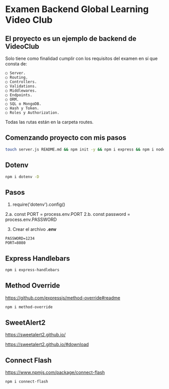# Examen Backend Global Learning Video Club

## El proyecto es un ejemplo de backend de VideoClub

Solo tiene como finalidad cumplir con los requisitos del examen en sí que consta de:

```
○ Server.
○ Routing.
○ Controllers.
○ Validations.
○ Middlewares.
○ Endpoints.
○ ORM.
○ SQL o MongoDB.
○ Hash y Token.
○ Roles y Authorization.
```

Todas las rutas están en la carpeta routes.

## Comenzando proyecto con mis pasos

```sh
touch server.js README.md && npm init -y && npm i express && npm i nodemon -D
```

## Dotenv

```sh
npm i dotenv -D
```

## Pasos

1. require('dotenv').config() 

2.a. const PORT = process.env.PORT 
2.b. const password = process.env.PASSWORD

3. Crear el archivo **.env**

```
PASSWORD=1234
PORT=8080
```

## Express Handlebars

```sh
npm i express-handlebars
```

## Method Override

<https://github.com/expressjs/method-override#readme>

```sh
npm i method-override
```

## SweetAlert2

<https://sweetalert2.github.io/>

<https://sweetalert2.github.io/#download>

## Connect Flash

<https://www.npmjs.com/package/connect-flash>

```sh
npm i connect-flash
```